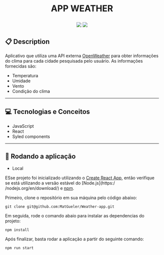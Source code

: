 # <p align = "center"> APP WEATHER </p>

<p align = "center">
   <img src="https://img.shields.io/badge/author-Mateus Gueler-4dae71?style=flat-square" />
   <img src="https://img.shields.io/github/languages/count/MatGueler/supermercash-front?color=4dae71&style=flat-square" />
</p>

## :clipboard: Description

Aplicativo que utiliza uma API externa [OpenWeather](https://openweathermap.org/api) para obter informações do clima para cada cidade pesquisada pelo usuário. As informações fornecidas são:

- Temperatura
- Umidade
- Vento
- Condição do clima

---

## :computer: Tecnologias e Conceitos

- JavaScript
- React
- Syled components

---

## 🏁 Rodando a aplicação

- Local

ESse projeto foi inicializado utilizando o [Create React App](https://github.com/facebook/create-react-app), então verifique se está utilizando a versão estável do [Node.js](https:/ /nodejs.org/en/download/) e [npm](https://www.npmjs.com/).

Primeiro, clone o repositório em sua máquina pelo código abaixo:

```
git clone git@github.com:MatGueler/Weather-app.git
```

Em seguida, rode o comando abaio para instalar as dependencias do projeto:

```
npm install
```

Após finalizar, basta rodar a aplicação a partir do seguinte comando:

```
npm run start
```
